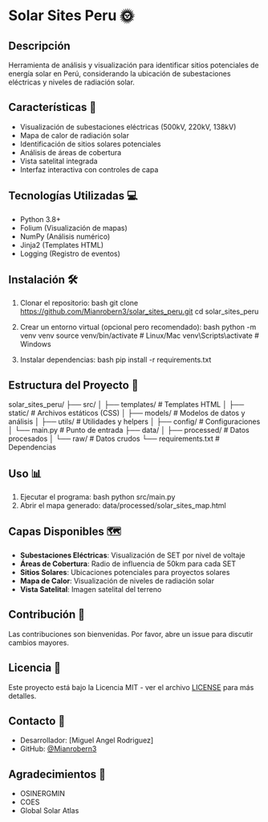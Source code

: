 # Solar Sites Peru 🌞

## Descripción
Herramienta de análisis y visualización para identificar sitios potenciales de energía solar en Perú, considerando la ubicación de subestaciones eléctricas y niveles de radiación solar.

## Características 🚀
- Visualización de subestaciones eléctricas (500kV, 220kV, 138kV)
- Mapa de calor de radiación solar
- Identificación de sitios solares potenciales
- Análisis de áreas de cobertura
- Vista satelital integrada
- Interfaz interactiva con controles de capa

## Tecnologías Utilizadas 💻
- Python 3.8+
- Folium (Visualización de mapas)
- NumPy (Análisis numérico)
- Jinja2 (Templates HTML)
- Logging (Registro de eventos)

## Instalación 🛠️
1. Clonar el repositorio:
  bash
  git clone https://github.com/Mianrobern3/solar_sites_peru.git
  cd solar_sites_peru

2. Crear un entorno virtual (opcional pero recomendado):
  bash
  python -m venv venv
  source venv/bin/activate # Linux/Mac
  venv\Scripts\activate # Windows

3. Instalar dependencias:
  bash
  pip install -r requirements.txt

## Estructura del Proyecto 📁
solar_sites_peru/
├── src/
│ ├── templates/ # Templates HTML
│ ├── static/ # Archivos estáticos (CSS)
│ ├── models/ # Modelos de datos y análisis
│ ├── utils/ # Utilidades y helpers
│ ├── config/ # Configuraciones
│ └── main.py # Punto de entrada
├── data/
│ ├── processed/ # Datos procesados
│ └── raw/ # Datos crudos
└── requirements.txt # Dependencias

## Uso 📊
1. Ejecutar el programa:
  bash
  python src/main.py
2. Abrir el mapa generado:
  data/processed/solar_sites_map.html

## Capas Disponibles 🗺️
- **Subestaciones Eléctricas**: Visualización de SET por nivel de voltaje
- **Áreas de Cobertura**: Radio de influencia de 50km para cada SET
- **Sitios Solares**: Ubicaciones potenciales para proyectos solares
- **Mapa de Calor**: Visualización de niveles de radiación solar
- **Vista Satelital**: Imagen satelital del terreno

## Contribución 🤝
Las contribuciones son bienvenidas. Por favor, abre un issue para discutir cambios mayores.

## Licencia 📄
Este proyecto está bajo la Licencia MIT - ver el archivo [LICENSE](LICENSE) para más detalles.

## Contacto 📧
- Desarrollador: [Miguel Angel Rodriguez]
- GitHub: [@Mianrobern3](https://github.com/Mianrobern3)

## Agradecimientos 🙏
- OSINERGMIN
- COES
- Global Solar Atlas
